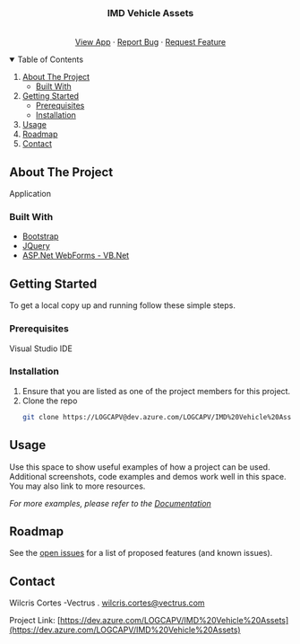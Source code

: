 

<!-- PROJECT LOGO -->
<br />
<p align="center">

  <h3 align="center">IMD Vehicle Assets</h3>

  <p align="center">   
    <br />
    <a href="#">View App</a>
    ·
    <a href="https://dev.azure.com/LOGCAPV/IMD%20Vehicle%20Assets/_workitems/recentlyupdated/">Report Bug</a>
    ·
    <a href="https://dev.azure.com/LOGCAPV/IMD%20Vehicle%20Assets/_workitems/recentlyupdated/">Request Feature</a>
  </p>
</p>



<!-- TABLE OF CONTENTS -->
<details open="open">
  <summary>Table of Contents</summary>
  <ol>
    <li>
      <a href="#about-the-project">About The Project</a>
      <ul>
        <li><a href="#built-with">Built With</a></li>
      </ul>
    </li>
    <li>
      <a href="#getting-started">Getting Started</a>
      <ul>
        <li><a href="#prerequisites">Prerequisites</a></li>
        <li><a href="#installation">Installation</a></li>
      </ul>
    </li>
    <li><a href="#usage">Usage</a></li>
    <li><a href="#roadmap">Roadmap</a></li>
    <li><a href="#contact">Contact</a></li>    
  </ol>
</details>



<!-- ABOUT THE PROJECT -->
## About The Project

Application 
### Built With

* [Bootstrap](https://getbootstrap.com)
* [JQuery](https://jquery.com)
* [ASP.Net WebForms - VB.Net](https://asp.net)



<!-- GETTING STARTED -->
## Getting Started

To get a local copy up and running follow these simple steps.

### Prerequisites

Visual Studio IDE 


### Installation

1. Ensure that you are listed as one of the project members for this project.
2. Clone the repo
   ```sh
   git clone https://LOGCAPV@dev.azure.com/LOGCAPV/IMD%20Vehicle%20Assets/_git/IMD%20Vehicle%20Assets
   ```




<!-- USAGE EXAMPLES -->
## Usage

Use this space to show useful examples of how a project can be used. Additional screenshots, code examples and demos work well in this space. You may also link to more resources.

_For more examples, please refer to the [Documentation](#)_



<!-- ROADMAP -->
## Roadmap

See the [open issues](#) for a list of proposed features (and known issues).



<!-- CONTACT -->
## Contact

Wilcris Cortes -Vectrus . wilcris.cortes@vectrus.com

Project Link: [https://dev.azure.com/LOGCAPV/IMD%20Vehicle%20Assets](https://dev.azure.com/LOGCAPV/IMD%20Vehicle%20Assets)



